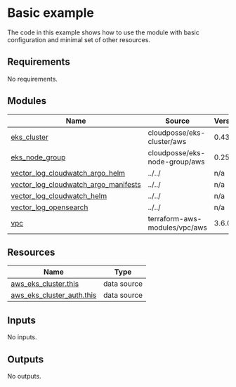 # Basic example

The code in this example shows how to use the module with basic configuration and minimal set of other resources.

<!-- BEGINNING OF PRE-COMMIT-TERRAFORM DOCS HOOK -->
## Requirements

No requirements.

## Modules

| Name | Source | Version |
|------|--------|---------|
| <a name="module_eks_cluster"></a> [eks\_cluster](#module\_eks\_cluster) | cloudposse/eks-cluster/aws | 0.43.2 |
| <a name="module_eks_node_group"></a> [eks\_node\_group](#module\_eks\_node\_group) | cloudposse/eks-node-group/aws | 0.25.0 |
| <a name="module_vector_log_cloudwatch_argo_helm"></a> [vector\_log\_cloudwatch\_argo\_helm](#module\_vector\_log\_cloudwatch\_argo\_helm) | ../../ | n/a |
| <a name="module_vector_log_cloudwatch_argo_manifests"></a> [vector\_log\_cloudwatch\_argo\_manifests](#module\_vector\_log\_cloudwatch\_argo\_manifests) | ../../ | n/a |
| <a name="module_vector_log_cloudwatch_helm"></a> [vector\_log\_cloudwatch\_helm](#module\_vector\_log\_cloudwatch\_helm) | ../../ | n/a |
| <a name="module_vector_log_opensearch"></a> [vector\_log\_opensearch](#module\_vector\_log\_opensearch) | ../../ | n/a |
| <a name="module_vpc"></a> [vpc](#module\_vpc) | terraform-aws-modules/vpc/aws | 3.6.0 |

## Resources

| Name | Type |
|------|------|
| [aws_eks_cluster.this](https://registry.terraform.io/providers/hashicorp/aws/latest/docs/data-sources/eks_cluster) | data source |
| [aws_eks_cluster_auth.this](https://registry.terraform.io/providers/hashicorp/aws/latest/docs/data-sources/eks_cluster_auth) | data source |

## Inputs

No inputs.

## Outputs

No outputs.
<!-- END OF PRE-COMMIT-TERRAFORM DOCS HOOK -->
